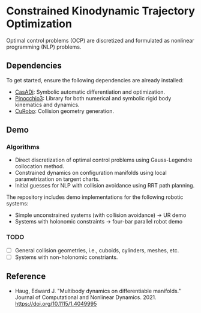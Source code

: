 # Constrained Kinodynamic Trajectory Optimization

Optimal control problems (OCP) are discretized and formulated as nonlinear programming (NLP) problems.

## Dependencies

To get started, ensure the following dependencies are already installed:

+ [CasADi](https://github.com/casadi/casadi): Symbolic automatic differentiation and optimization.
+ [Pinocchio3](https://github.com/nmansard/jnrh2023): Library for both numerical and symbolic rigid body kinematics and dynamics.
+ [CuRobo](https://github.com/NVlabs/curobo/tree/main): Collision geometry generation.

## Demo

### Algorithms

+ Direct discretization of optimal control problems using Gauss-Legendre collocation method.
+ Constrained dynamics on configuration manifolds using local parametrization on targent charts.
+ Initial guesses for NLP with collision avoidance using RRT path planning.

The repository includes demo implementations for the following robotic systems:

- Simple unconstrained systems (with collision avoidance)   ->   UR demo
- Systems with holonomic constraints   ->   four-bar parallel robot demo

### TODO

- [ ]  General collision geometries, i.e., cuboids, cylinders, meshes, etc.
- [ ]  Systems with non-holonomic constriants.

## Reference

- Haug, Edward J. "Multibody dynamics on differentiable manifolds." Journal of Computational and Nonlinear Dynamics. 2021. https://doi.org/10.1115/1.4049995
